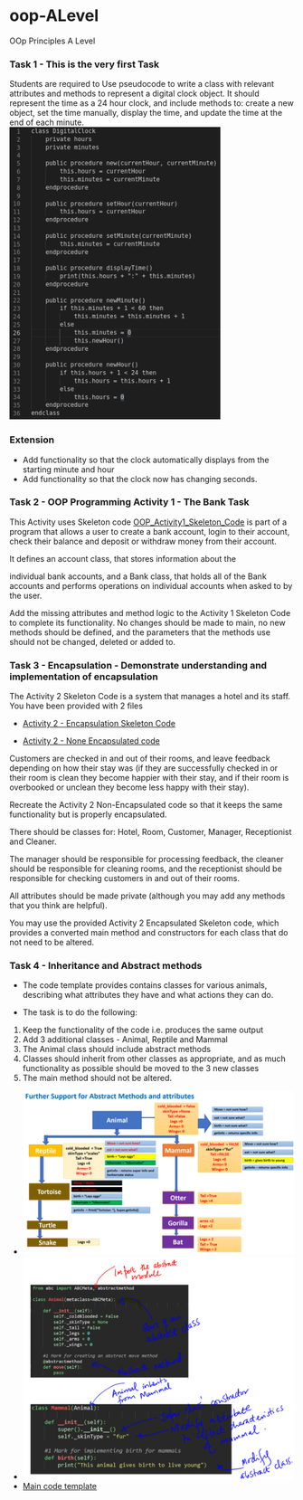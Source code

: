 # oop-ALevel
OOp Principles A Level 

### Task 1 - This is the very first Task 

Students are required to Use pseudocode to write a class with relevant attributes and methods to represent a digital clock object. It should represent the time as a 24 hour clock, and include methods to: create a new object, set the time manually, display the time, and update the time at the end of each minute.
![Task 1 Pseudo Algorithm](oop_Task1_Clock.png)

### Extension
- Add functionality so that the clock automatically displays from the starting minute and hour
- Add functionality so that the clock now has changing seconds.

### Task 2 - OOP Programming Activity 1 - The Bank Task

This Activity uses Skeleton code [OOP_Activity1_Skeleton_Code](OOP_Activity1_skeleton_Code.py) is part of a program that allows a user to create a bank account, login to their account, check their balance and deposit or withdraw money from their account. 

It defines an account class, that stores information about the 

individual bank accounts, and a Bank class, that holds all of the Bank accounts and performs operations on individual accounts when asked to by the user.  
 
Add the missing attributes and method logic to the Activity 1 Skeleton Code to complete its functionality. No changes should be made to main, no new methods should be defined, and the parameters that the methods use should not be changed, deleted or added to. 

### Task 3 - Encapsulation - Demonstrate understanding and implementation of encapsulation
The Activity 2 Skeleton Code is a system that manages a hotel and its staff.  You have been provided with 2 files 
- [Activity 2 - Encapsulation Skeleton Code](Activity2_Encapsulated%20Skeleton.py)

- [Activity 2 - None Encapsulated code](Activity2_None-Encapsulated.py)

Customers are checked in and out of their rooms, and leave feedback depending on how their stay was (if they are successfully checked in or their room is clean they become happier with their stay, and if their room is overbooked or unclean they become less happy with their stay). 

Recreate the Activity 2 Non-Encapsulated code so that it keeps the same functionality but is properly encapsulated.  

There should be classes for: Hotel, Room, Customer, Manager, Receptionist and Cleaner.  

The manager should be responsible for processing feedback, the cleaner should be responsible for cleaning rooms, and the receptionist should be responsible for checking customers in and out of their rooms.  

All attributes should be made private (although you may add any methods that you think are helpful). 

You may use the provided Activity 2 Encapsulated Skeleton code, which provides a converted main method and constructors for each class that do not need to be altered. 

### Task 4 - Inheritance and Abstract methods
- The code template provides contains classes for various animals, describing what attributes they have and what actions they can do.

- The task is to do the following:
1. Keep  the functionality of the code i.e. produces the same output
2. Add 3 additional classes - Animal, Reptile  and Mammal
3. The Animal class should include abstract methods
4. Classes should inherit from other classes as appropriate, and as much functionality as possible should be moved to the 3 new classes
5. The main method should not be altered.
- ![Task Diagram showing relationship between the classes](inheritance_Abstract_Methods_diagram.png)
- ![Start up code templates for inheritance and Abstract method implementation](abstract_Method_Inhertance_Code_StartUp.png)
- [Main code template](Activity4_SkeletonCode.py)